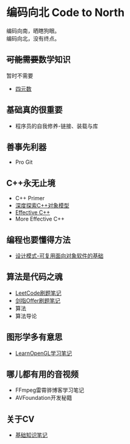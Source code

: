# 编码向北 Code to North

编码向南，晒瞎狗眼。  
编码向北，没有终点。

## ~~可能需要~~数学知识

暂时不需要

- [四元数](./Math/Quaternion/Readme.md)

## 基础真的很重要

- 程序员的自我修养-链接、装载与库

## 善事先利器

- Pro Git

## C++永无止境

- C++ Primer
- [深度探索C++对象模型](./InsideCppObjectModel/Readme.md)
- [Effective C++](./EffectiveCpp/Readmd.md)
- More Effective C++

## 编程也要懂得方法

- [设计模式-可复用面向对象软件的基础](./DesignPatterns/Readme.md)

## 算法是代码之魂

- [LeetCode刷题笔记](./Leetcode/Readme.md)
- [剑指Offer刷题笔记](./SwordToOffer/Readme.md)
- 算法
- 算法导论

## 图形学多有意思

- [LearnOpenGL学习笔记](./LearnOpenGL/Readme.md)

## 哪儿都有用的音视频

- FFmpeg雷霄骅博客学习笔记
- AVFoundation开发秘籍

## 关于CV

- [基础知识笔记](./aboutCV/Readme.md)
